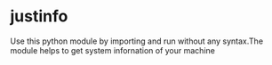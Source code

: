 # justinfo
Use this python module by importing and run without any syntax.The module helps to get system infornation of your machine
